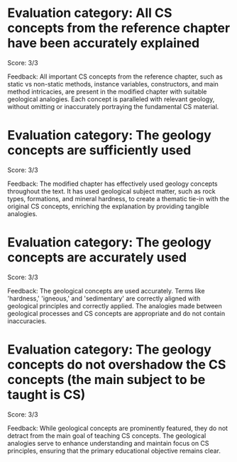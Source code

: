 # Evaluation category: All CS concepts from the reference chapter have been accurately explained

Score: 3/3

Feedback: All important CS concepts from the reference chapter, such as static vs non-static methods, instance variables, constructors, and main method intricacies, are present in the modified chapter with suitable geological analogies. Each concept is paralleled with relevant geology, without omitting or inaccurately portraying the fundamental CS material.

# Evaluation category: The geology concepts are sufficiently used

Score: 3/3

Feedback: The modified chapter has effectively used geology concepts throughout the text. It has used geological subject matter, such as rock types, formations, and mineral hardness, to create a thematic tie-in with the original CS concepts, enriching the explanation by providing tangible analogies.

# Evaluation category: The geology concepts are accurately used

Score: 3/3

Feedback: The geological concepts are used accurately. Terms like 'hardness,' 'igneous,' and 'sedimentary' are correctly aligned with geological principles and correctly applied. The analogies made between geological processes and CS concepts are appropriate and do not contain inaccuracies.

# Evaluation category: The geology concepts do not overshadow the CS concepts (the main subject to be taught is CS)

Score: 3/3

Feedback: While geological concepts are prominently featured, they do not detract from the main goal of teaching CS concepts. The geological analogies serve to enhance understanding and maintain focus on CS principles, ensuring that the primary educational objective remains clear.

